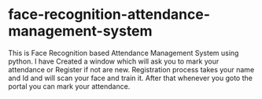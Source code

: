 # face-recognition-attendance-management-system

This is Face Recognition based Attendance Management System using python.
I have Created a window which will ask you to mark your attendance or Register if not are new.
Registration process takes your name and Id and will scan your face and train it.
After that whenever you goto the portal you can mark your attendance.
